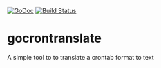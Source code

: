 [![GoDoc](https://godoc.org/github.com/NBR41/gocrontranslate/translator?status.svg)](https://godoc.org/github.com/NBR41/gocrontranslate/translator)
[![Build Status](https://travis-ci.org/NBR41/gocrontranslate?branch=master)](https://travis-ci.org/NBR41/gocrontranslate)

# gocrontranslate

A simple tool to to translate a crontab format to text
